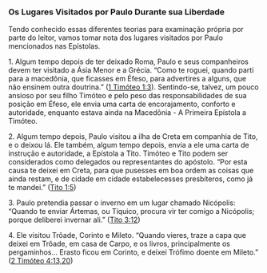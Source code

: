 ### Os Lugares Visitados por Paulo Durante sua Liberdade 

Tendo conhecido essas diferentes teorias para examinação própria por parte do leitor, vamos tomar nota dos lugares visitados por Paulo mencionados nas Epístolas.

1\. Algum tempo depois de ter deixado Roma, Paulo e seus companheiros devem ter visitado a Ásia Menor e a Grécia. “Como te roguei, quando parti para a macedônia, que ficasses em Éfeso, para advertires a alguns, que não ensinem outra doutrina.” ([1 Timóteo 1:3](http://bibliaonline.com.br/acf/1tm/1/3)). Sentindo-se, talvez, um pouco ansioso por seu filho Timóteo e pelo peso das responsabilidades de sua posição em Éfeso, ele envia uma carta de encorajamento, conforto e autoridade, enquanto estava ainda na Macedônia - A Primeira Epístola a Timóteo.

2\. Algum tempo depois, Paulo visitou a ilha de Creta em companhia de Tito, e o deixou lá. Ele também, algum tempo depois, envia a ele uma carta de instrução e autoridade, a Epístola a Tito. Timóteo e Tito podem ser considerados como delegados ou representantes do apóstolo. “Por esta causa te deixei em Creta, para que pusesses em boa ordem as coisas que ainda restam, e de cidade em cidade estabelecesses presbíteros, como já te mandei.” ([Tito 1:5](http://bibliaonline.com.br/acf/tt/1/5))

3\. Paulo pretendia passar o inverno em um lugar chamado Nicópolis: “Quando te enviar Ártemas, ou Tíquico, procura vir ter comigo a Nicópolis; porque deliberei invernar ali.” ([Tito 3:12](http://bibliaonline.com.br/acf/tt/3/12))

4\. Ele visitou Trôade, Corinto e Mileto. “Quando vieres, traze a capa que deixei em Trôade, em casa de Carpo, e os livros, principalmente os pergaminhos... Erasto ficou em Corinto, e deixei Trófimo doente em Mileto.” ([2 Timóteo 4:13,20](http://bibliaonline.com.br/acf/2tm/4/13,20))